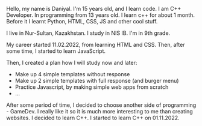 Hello, my name is Daniyal. I'm 15 years old, and I learn code.
I am C++ Developer. In programming from 13 years old.
I learn c++ for about 1 month.
Before it I learnt Python, HTML, CSS, JS and other cool stuff.

I live in Nur-Sultan, Kazakhstan.
I study in NIS IB. I'm in 9th grade.

My career started 11.02.2022, from learning HTML and CSS.
Then, after some time, I started to learn JavaScript.

Then, I created a plan how I will study now and later:
- Make up 4 simple templates without response
- Make up 2 simple templates with full response (and burger menu)
- Practice Javascript, by making simple web apps from scratch
- ...

After some period of time, I decided to choose another side of programming - GameDev. I really like it so it is much more interesting to me than creating websites. I decided to learn C++. I started to learn C++ on 01.11.2022.
